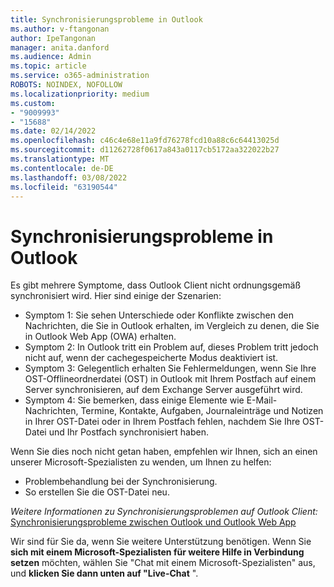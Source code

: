 ```yaml
---
title: Synchronisierungsprobleme in Outlook
ms.author: v-ftangonan
author: IpeTangonan
manager: anita.danford
ms.audience: Admin
ms.topic: article
ms.service: o365-administration
ROBOTS: NOINDEX, NOFOLLOW
ms.localizationpriority: medium
ms.custom:
- "9009993"
- "15688"
ms.date: 02/14/2022
ms.openlocfilehash: c46c4e68e11a9fd76278fcd10a88c6c64413025d
ms.sourcegitcommit: d11262728f0617a843a0117cb5172aa322022b27
ms.translationtype: MT
ms.contentlocale: de-DE
ms.lasthandoff: 03/08/2022
ms.locfileid: "63190544"
---
```

# <a name="synchronization-issues-in-outlook"></a>Synchronisierungsprobleme in Outlook

Es gibt mehrere Symptome, dass Outlook Client nicht ordnungsgemäß synchronisiert wird. Hier sind einige der Szenarien:

- Symptom 1: Sie sehen Unterschiede oder Konflikte zwischen den Nachrichten, die Sie in Outlook erhalten, im Vergleich zu denen, die Sie in Outlook Web App (OWA) erhalten.
- Symptom 2: In Outlook tritt ein Problem auf, dieses Problem tritt jedoch nicht auf, wenn der cachegespeicherte Modus deaktiviert ist.
- Symptom 3: Gelegentlich erhalten Sie Fehlermeldungen, wenn Sie Ihre OST-Offlineordnerdatei (OST) in Outlook mit Ihrem Postfach auf einem Server synchronisieren, auf dem Exchange Server ausgeführt wird.
- Symptom 4: Sie bemerken, dass einige Elemente wie E-Mail-Nachrichten, Termine, Kontakte, Aufgaben, Journaleinträge und Notizen in Ihrer OST-Datei oder in Ihrem Postfach fehlen, nachdem Sie Ihre OST-Datei und Ihr Postfach synchronisiert haben.

Wenn Sie dies noch nicht getan haben, empfehlen wir Ihnen, sich an einen unserer Microsoft-Spezialisten zu wenden, um Ihnen zu helfen:

- Problembehandlung bei der Synchronisierung.
- So erstellen Sie die OST-Datei neu.

*Weitere Informationen zu Synchronisierungsproblemen auf Outlook Client:* [Synchronisierungsprobleme zwischen Outlook und Outlook Web App](https://docs.microsoft.com/outlook/troubleshoot/synchronization/synchronization-issue-between-outlook-owa)

Wir sind für Sie da, wenn Sie weitere Unterstützung benötigen. Wenn Sie **sich mit einem Microsoft-Spezialisten für weitere Hilfe in Verbindung setzen** möchten, wählen Sie "Chat mit einem Microsoft-Spezialisten" aus, und **klicken Sie dann unten auf "Live-Chat** ".
